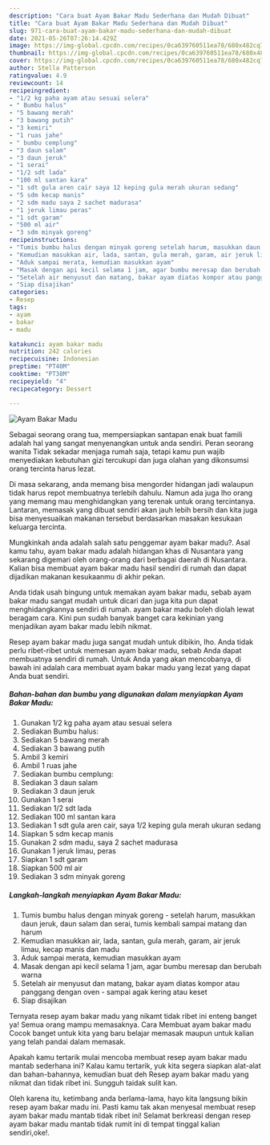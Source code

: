 ```yaml
---
description: "Cara buat Ayam Bakar Madu Sederhana dan Mudah Dibuat"
title: "Cara buat Ayam Bakar Madu Sederhana dan Mudah Dibuat"
slug: 971-cara-buat-ayam-bakar-madu-sederhana-dan-mudah-dibuat
date: 2021-05-26T07:26:14.429Z
image: https://img-global.cpcdn.com/recipes/0ca639760511ea78/680x482cq70/ayam-bakar-madu-foto-resep-utama.jpg
thumbnail: https://img-global.cpcdn.com/recipes/0ca639760511ea78/680x482cq70/ayam-bakar-madu-foto-resep-utama.jpg
cover: https://img-global.cpcdn.com/recipes/0ca639760511ea78/680x482cq70/ayam-bakar-madu-foto-resep-utama.jpg
author: Stella Patterson
ratingvalue: 4.9
reviewcount: 14
recipeingredient:
- "1/2 kg paha ayam atau sesuai selera"
- " Bumbu halus"
- "5 bawang merah"
- "3 bawang putih"
- "3 kemiri"
- "1 ruas jahe"
- " bumbu cemplung"
- "3 daun salam"
- "3 daun jeruk"
- "1 serai"
- "1/2 sdt lada"
- "100 ml santan kara"
- "1 sdt gula aren cair saya 12 keping gula merah ukuran sedang"
- "5 sdm kecap manis"
- "2 sdm madu saya 2 sachet madurasa"
- "1 jeruk limau peras"
- "1 sdt garam"
- "500 ml air"
- "3 sdm minyak goreng"
recipeinstructions:
- "Tumis bumbu halus dengan minyak goreng setelah harum, masukkan daun jeruk, daun salam dan serai, tumis kembali sampai matang dan harum"
- "Kemudian masukkan air, lada, santan, gula merah, garam, air jeruk limau, kecap manis dan madu"
- "Aduk sampai merata, kemudian masukkan ayam"
- "Masak dengan api kecil selama 1 jam, agar bumbu meresap dan berubah warna"
- "Setelah air menyusut dan matang, bakar ayam diatas kompor atau panggang dengan oven sampai agak kering atau keset"
- "Siap disajikan"
categories:
- Resep
tags:
- ayam
- bakar
- madu

katakunci: ayam bakar madu 
nutrition: 242 calories
recipecuisine: Indonesian
preptime: "PT40M"
cooktime: "PT38M"
recipeyield: "4"
recipecategory: Dessert

---
```



![Ayam Bakar Madu](https://img-global.cpcdn.com/recipes/0ca639760511ea78/680x482cq70/ayam-bakar-madu-foto-resep-utama.jpg)

Sebagai seorang orang tua, mempersiapkan santapan enak buat famili adalah hal yang sangat menyenangkan untuk anda sendiri. Peran seorang  wanita Tidak sekadar menjaga rumah saja, tetapi kamu pun wajib menyediakan kebutuhan gizi tercukupi dan juga olahan yang dikonsumsi orang tercinta harus lezat.

Di masa  sekarang, anda memang bisa mengorder hidangan jadi walaupun tidak harus repot membuatnya terlebih dahulu. Namun ada juga lho orang yang memang mau menghidangkan yang terenak untuk orang tercintanya. Lantaran, memasak yang dibuat sendiri akan jauh lebih bersih dan kita juga bisa menyesuaikan makanan tersebut berdasarkan masakan kesukaan keluarga tercinta. 



Mungkinkah anda adalah salah satu penggemar ayam bakar madu?. Asal kamu tahu, ayam bakar madu adalah hidangan khas di Nusantara yang sekarang digemari oleh orang-orang dari berbagai daerah di Nusantara. Kalian bisa membuat ayam bakar madu hasil sendiri di rumah dan dapat dijadikan makanan kesukaanmu di akhir pekan.

Anda tidak usah bingung untuk memakan ayam bakar madu, sebab ayam bakar madu sangat mudah untuk dicari dan juga kita pun dapat menghidangkannya sendiri di rumah. ayam bakar madu boleh diolah lewat beragam cara. Kini pun sudah banyak banget cara kekinian yang menjadikan ayam bakar madu lebih nikmat.

Resep ayam bakar madu juga sangat mudah untuk dibikin, lho. Anda tidak perlu ribet-ribet untuk memesan ayam bakar madu, sebab Anda dapat membuatnya sendiri di rumah. Untuk Anda yang akan mencobanya, di bawah ini adalah cara membuat ayam bakar madu yang lezat yang dapat Anda buat sendiri.

<!--inarticleads1-->

##### Bahan-bahan dan bumbu yang digunakan dalam menyiapkan Ayam Bakar Madu:

1. Gunakan 1/2 kg paha ayam atau sesuai selera
1. Sediakan  Bumbu halus:
1. Sediakan 5 bawang merah
1. Sediakan 3 bawang putih
1. Ambil 3 kemiri
1. Ambil 1 ruas jahe
1. Sediakan  bumbu cemplung:
1. Sediakan 3 daun salam
1. Sediakan 3 daun jeruk
1. Gunakan 1 serai
1. Sediakan 1/2 sdt lada
1. Sediakan 100 ml santan kara
1. Sediakan 1 sdt gula aren cair, saya 1/2 keping gula merah ukuran sedang
1. Siapkan 5 sdm kecap manis
1. Gunakan 2 sdm madu, saya 2 sachet madurasa
1. Gunakan 1 jeruk limau, peras
1. Siapkan 1 sdt garam
1. Siapkan 500 ml air
1. Sediakan 3 sdm minyak goreng




<!--inarticleads2-->

##### Langkah-langkah menyiapkan Ayam Bakar Madu:

1. Tumis bumbu halus dengan minyak goreng - setelah harum, masukkan daun jeruk, daun salam dan serai, tumis kembali sampai matang dan harum
1. Kemudian masukkan air, lada, santan, gula merah, garam, air jeruk limau, kecap manis dan madu
1. Aduk sampai merata, kemudian masukkan ayam
1. Masak dengan api kecil selama 1 jam, agar bumbu meresap dan berubah warna
1. Setelah air menyusut dan matang, bakar ayam diatas kompor atau panggang dengan oven - sampai agak kering atau keset
1. Siap disajikan




Ternyata resep ayam bakar madu yang nikamt tidak ribet ini enteng banget ya! Semua orang mampu memasaknya. Cara Membuat ayam bakar madu Cocok banget untuk kita yang baru belajar memasak maupun untuk kalian yang telah pandai dalam memasak.

Apakah kamu tertarik mulai mencoba membuat resep ayam bakar madu mantab sederhana ini? Kalau kamu tertarik, yuk kita segera siapkan alat-alat dan bahan-bahannya, kemudian buat deh Resep ayam bakar madu yang nikmat dan tidak ribet ini. Sungguh taidak sulit kan. 

Oleh karena itu, ketimbang anda berlama-lama, hayo kita langsung bikin resep ayam bakar madu ini. Pasti kamu tak akan menyesal membuat resep ayam bakar madu mantab tidak ribet ini! Selamat berkreasi dengan resep ayam bakar madu mantab tidak rumit ini di tempat tinggal kalian sendiri,oke!.

